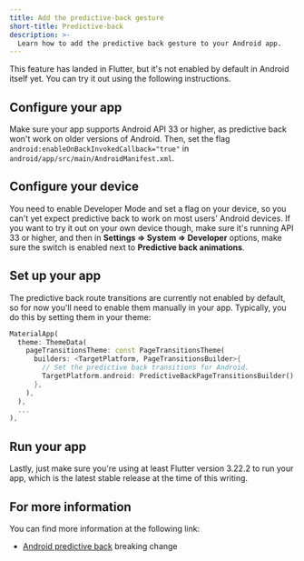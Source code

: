 ```yaml
---
title: Add the predictive-back gesture
short-title: Predictive-back
description: >-
  Learn how to add the predictive back gesture to your Android app.
---
```


This feature has landed in Flutter,
but it's not enabled by default in Android itself yet.
You can try it out using the following instructions.

## Configure your app

Make sure your app supports Android API 33 or higher,
as predictive back won't work on older versions of Android.
Then, set the flag `android:enableOnBackInvokedCallback="true"`
in `android/app/src/main/AndroidManifest.xml`.

## Configure your device

You need to enable Developer Mode and set a flag on your device,
so you can't yet expect predictive back to work on most users'
Android devices. If you want to try it out on your own device though,
make sure it's running API 33 or higher, and then in
**Settings => System => Developer** options,
make sure the switch is enabled next to **Predictive back animations**.

## Set up your app

The predictive back route transitions are currently
not enabled by default, so for now you'll need to enable them
manually in your app.
Typically, you do this by setting them in your theme:

```dart
MaterialApp(
  theme: ThemeData(
    pageTransitionsTheme: const PageTransitionsTheme(
      builders: <TargetPlatform, PageTransitionsBuilder>{
        // Set the predictive back transitions for Android.
        TargetPlatform.android: PredictiveBackPageTransitionsBuilder(),
      },
    ),
  ),
  ...
),
```

## Run your app

Lastly, just make sure you're using at least
Flutter version 3.22.2 to run your app,
which is the latest stable release at the time of this writing.

## For more information

You can find more information at the following link:

* [Android predictive back][] breaking change

[Android predictive back]: /release/breaking-changes/android-predictive-back

